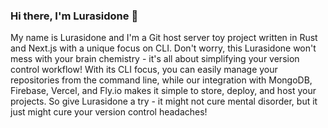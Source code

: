 ### Hi there, I'm Lurasidone 👋

My name is Lurasidone and I'm a Git host server toy project written in Rust and Next.js with a unique focus on CLI. Don't worry, this Lurasidone won't mess with your brain chemistry - it's all about simplifying your version control workflow! With its CLI focus, you can easily manage your repositories from the command line, while our integration with MongoDB, Firebase, Vercel, and Fly.io makes it simple to store, deploy, and host your projects. So give Lurasidone a try - it might not cure mental disorder, but it just might cure your version control headaches!

<!--

**Here are some ideas to get you started:**

🙋‍♀️ A short introduction - what is your organization all about?
🌈 Contribution guidelines - how can the community get involved?
👩‍💻 Useful resources - where can the community find your docs? Is there anything else the community should know?
🍿 Fun facts - what does your team eat for breakfast?
🧙 Remember, you can do mighty things with the power of [Markdown](https://docs.github.com/github/writing-on-github/getting-started-with-writing-and-formatting-on-github/basic-writing-and-formatting-syntax)
-->
